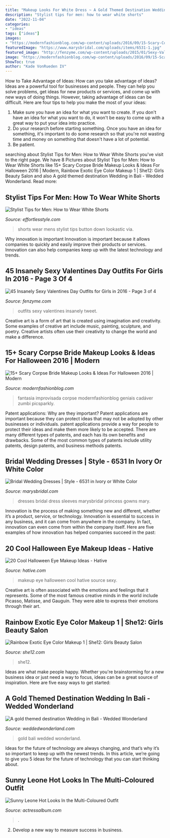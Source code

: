 ```yaml
---
title: "Makeup Looks For White Dress ~ A Gold Themed Destination Wedding In Bali"
description: "Stylist tips for men: how to wear white shorts"
date: "2022-11-04"
categories:
- "ideas"
tags: ["ideas"]
images:
- "https://modernfashionblog.com/wp-content/uploads/2016/09/15-Scary-Corpse-Bride-Makeup-Looks-Ideas-For-Halloween-2016-11.jpg"
featuredImage: "https://www.marysbridal.com/uploads/items/6531-1.jpg"
featured_image: "http://fenzyme.com/wp-content/uploads/2015/01/Sexy-Valentines-Day-Outfits-for-Girls58.jpg"
image: "https://modernfashionblog.com/wp-content/uploads/2016/09/15-Scary-Corpse-Bride-Makeup-Looks-Ideas-For-Halloween-2016-11.jpg"
ShowToc: true
author: "Kade VonRueden IV"
---
```



How to Take Advantage of Ideas: How can you take advantage of ideas?
Ideas are a powerful tool for businesses and people. They can help you solve problems, get ideas for new products or services, and come up with new ways of doing things. However, taking advantage of ideas can be difficult. Here are four tips to help you make the most of your ideas: 
1. Make sure you have an idea for what you want to create. If you don't have an idea for what you want to do, it won't be easy to come up with a great way to put your idea into practice. 
2. Do your research before starting something. Once you have an idea for something, it's important to do some research so that you're not wasting time and money on something that doesn't have a lot of potential. 
3. Be patient.

	

		
searching about Stylist Tips for Men: How to Wear White Shorts you've visit to the right page. We have 8 Pictures about Stylist Tips for Men: How to Wear White Shorts like 15+ Scary Corpse Bride Makeup Looks &amp; Ideas For Halloween 2016 | Modern, Rainbow Exotic Eye Color Makeup 1 | She12: Girls Beauty Salon and also A gold themed destination Wedding in Bali - Wedded Wonderland. Read more:
		
    
## Stylist Tips For Men: How To Wear White Shorts

<img loading=lazy src="https://effortlesstyle.com/wp-content/uploads/2015/07/27d14a84ac727ada20067cad6d2037b8-2.jpg" onerror="this.onerror=null;this.src='https://tse3.mm.bing.net/th?id=OIP.WsHUe0JlmAqdssBCJGlasAHaLG&amp;pid=15.1';" alt="Stylist Tips for Men: How to Wear White Shorts">

_Source: effortlesstyle.com_

>shorts wear mens stylist tips button down lookastic via. 

	

Why innovation is important
Innovation is important because it allows companies to quickly and easily improve their products or services. Innovation can also help companies keep up with the latest technology and trends.

    
## 45 Insanely Sexy Valentines Day Outfits For Girls In 2016 - Page 3 Of 4

<img loading=lazy src="http://fenzyme.com/wp-content/uploads/2015/01/Sexy-Valentines-Day-Outfits-for-Girls58.jpg" onerror="this.onerror=null;this.src='https://tse3.mm.bing.net/th?id=OIP.pKUcoUXmqgQjeoyQEQZtjQHaLd&amp;pid=15.1';" alt="45 Insanely Sexy Valentines Day Outfits for Girls in 2016 - Page 3 of 4">

_Source: fenzyme.com_

>outfits sexy valentines insanely tweet. 

	

Creative art is a form of art that is created using imagination and creativity. Some examples of creative art include music, painting, sculpture, and poetry. Creative artists often use their creativity to change the world and make a difference.

    
## 15+ Scary Corpse Bride Makeup Looks &amp; Ideas For Halloween 2016 | Modern

<img loading=lazy src="https://modernfashionblog.com/wp-content/uploads/2016/09/15-Scary-Corpse-Bride-Makeup-Looks-Ideas-For-Halloween-2016-11.jpg" onerror="this.onerror=null;this.src='https://tse1.mm.bing.net/th?id=OIP.YFJqRYWzGzldt2DkCkBWgQAAAA&amp;pid=15.1';" alt="15+ Scary Corpse Bride Makeup Looks &amp; Ideas For Halloween 2016 | Modern">

_Source: modernfashionblog.com_

>fantasia improvisada corpse modernfashionblog geniais cadáver zumbi picsparkly. 

	

Patent applications: Why are they important?
Patent applications are important because they can protect ideas that may not be adopted by other businesses or individuals. patent applications provide a way for people to protect their ideas and make them more likely to be accepted. There are many different types of patents, and each has its own benefits and drawbacks. Some of the most common types of patents include utility patents, design patents, and business methods patents.

    
## Bridal Wedding Dresses | Style - 6531 In Ivory Or White Color

<img loading=lazy src="https://www.marysbridal.com/uploads/items/6531-1.jpg" onerror="this.onerror=null;this.src='https://tse4.mm.bing.net/th?id=OIP.wERiiCR_znWGoDfM5CnRWgHaJ4&amp;pid=15.1';" alt="Bridal Wedding Dresses | Style - 6531 in Ivory or White Color">

_Source: marysbridal.com_

>dresses bridal dress sleeves marysbridal princess gowns mary. 

	

Innovation is the process of making something new and different, whether it’s a product, service, or technology. Innovation is essential to success in any business, and it can come from anywhere in the company. In fact, innovation can even come from within the company itself. Here are five examples of how innovation has helped companies succeed in the past:

    
## 20 Cool Halloween Eye Makeup Ideas - Hative

<img loading=lazy src="https://hative.com/wp-content/uploads/2014/10/halloween-eye-makeup/11-halloween-eye-makeup-ideas.jpg" onerror="this.onerror=null;this.src='https://tse2.mm.bing.net/th?id=OIP.evZy6mfi9r8wbZePOBRsSwHaLI&amp;pid=15.1';" alt="20 Cool Halloween Eye Makeup Ideas - Hative">

_Source: hative.com_

>makeup eye halloween cool hative source sexy. 

	

Creative art is often associated with the emotions and feelings that it represents. Some of the most famous creative minds in the world include Picasso, Matisse, and Gauguin. They were able to express their emotions through their art.

    
## Rainbow Exotic Eye Color Makeup 1 | She12: Girls Beauty Salon

<img loading=lazy src="https://she12.com/uploads/2012/10/Rainbow-Exotic-Eye-Color-Makeup-1.jpg" onerror="this.onerror=null;this.src='https://tse2.mm.bing.net/th?id=OIP.i1H6dTurtyeskNuJz_m84gHaLI&amp;pid=15.1';" alt="Rainbow Exotic Eye Color Makeup 1 | She12: Girls Beauty Salon">

_Source: she12.com_

>she12. 

	

Ideas are what make people happy. Whether you're brainstorming for a new business idea or just need a way to focus, ideas can be a great source of inspiration. Here are five easy ways to get started: 

    
## A Gold Themed Destination Wedding In Bali - Wedded Wonderland

<img loading=lazy src="https://weddedwonderland.com/wp-content/uploads/2016/11/20-9.jpg" onerror="this.onerror=null;this.src='https://tse3.mm.bing.net/th?id=OIP.Doa7yx54h5zlZXvzGTMllgHaLH&amp;pid=15.1';" alt="A gold themed destination Wedding in Bali - Wedded Wonderland">

_Source: weddedwonderland.com_

>gold bali wedded wonderland. 

	

Ideas for the future of technology are always changing, and that’s why it’s so important to keep up with the newest trends. In this article, we’re going to give you 5 ideas for the future of technology that you can start thinking about.

    
## Sunny Leone Hot Looks In The Multi-Coloured Outfit

<img loading=lazy src="https://actressalbum.com/wp-content/uploads/2020/04/Sunny-Leone-Hot-Looks-In-the-Multi-Coloured-Outfit-4.jpg" onerror="this.onerror=null;this.src='https://tse3.mm.bing.net/th?id=OIP.zmPSlSUlbkPjDxvTTLQPrAHaLH&amp;pid=15.1';" alt="Sunny Leone Hot Looks In the Multi-Coloured Outfit">

_Source: actressalbum.com_

>. 

	

2. Develop a new way to measure success in business.

